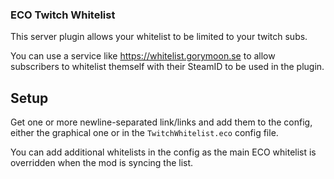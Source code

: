 ﻿### ECO Twitch Whitelist

This server plugin allows your whitelist to be limited to your twitch subs.

 You can use a service like https://whitelist.gorymoon.se to allow subscribers
 to whitelist themself with their SteamID to be used in the plugin.
 
 ## Setup
Get one or more newline-separated link/links and add them to the config, 
either the graphical one or in the `TwitchWhitelist.eco` config file.
 
You can add additional whitelists in the config as the main ECO whitelist is 
overridden when the mod is syncing the list.
 
 